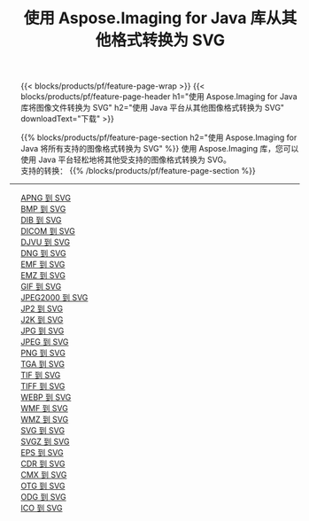 ﻿---
title: 使用 Aspose.Imaging for Java 库从其他格式转换为 SVG 
weight: 3920
url: /zh-hans/java/conversion/to/svg 
lang: zh-hans
langdirlevel: 2
locales: zh-hans,ja,it,ru,de,es,fr,nl,id,lt,pl,pt,vi,tr,ko,zh-hant,ar,hi,th,sv,cs,uk,he
description: 使用 Aspose.Imaging，您可以使用 Java 从其他格式转换为 SVG
---

{{< blocks/products/pf/feature-page-wrap >}}
{{< blocks/products/pf/feature-page-header h1="使用 Aspose.Imaging for Java 库将图像文件转换为 SVG" h2="使用 Java 平台从其他图像格式转换为 SVG" downloadText="下载" >}}


{{% blocks/products/pf/feature-page-section  h2="使用 Aspose.Imaging for Java 将所有支持的图像格式转换为 SVG" %}}
使用 Aspose.Imaging 库，您可以使用 Java 平台轻松地将其他受支持的图像格式转换为 SVG。
<br/>
支持的转换：
{{% /blocks/products/pf/feature-page-section %}}
<div class="container-fluid productfamilypage bg-gray">
    <div class="convertypes bg-gray agp-content section">
        <div class="container">
		<hr style="margin-left:-20px;"/>
		<div class="row other-converters">
		    <div class='col-md-2 other-converter remove-lp remove-rp'><a href="/imaging/zh-hans/java/conversion/apng-to-svg" >APNG 到 SVG</a></div>
<div class='col-md-2 other-converter remove-lp remove-rp'><a href="/imaging/zh-hans/java/conversion/bmp-to-svg" >BMP 到 SVG</a></div>
<div class='col-md-2 other-converter remove-lp remove-rp'><a href="/imaging/zh-hans/java/conversion/dib-to-svg" >DIB 到 SVG</a></div>
<div class='col-md-2 other-converter remove-lp remove-rp'><a href="/imaging/zh-hans/java/conversion/dicom-to-svg" >DICOM 到 SVG</a></div>
<div class='col-md-2 other-converter remove-lp remove-rp'><a href="/imaging/zh-hans/java/conversion/djvu-to-svg" >DJVU 到 SVG</a></div>
<div class='col-md-2 other-converter remove-lp remove-rp'><a href="/imaging/zh-hans/java/conversion/dng-to-svg" >DNG 到 SVG</a></div>
<div class='col-md-2 other-converter remove-lp remove-rp'><a href="/imaging/zh-hans/java/conversion/emf-to-svg" >EMF 到 SVG</a></div>
<div class='col-md-2 other-converter remove-lp remove-rp'><a href="/imaging/zh-hans/java/conversion/emz-to-svg" >EMZ 到 SVG</a></div>
<div class='col-md-2 other-converter remove-lp remove-rp'><a href="/imaging/zh-hans/java/conversion/gif-to-svg" >GIF 到 SVG</a></div>
<div class='col-md-2 other-converter remove-lp remove-rp'><a href="/imaging/zh-hans/java/conversion/jpeg2000-to-svg" >JPEG2000 到 SVG</a></div>
<div class='col-md-2 other-converter remove-lp remove-rp'><a href="/imaging/zh-hans/java/conversion/jp2-to-svg" >JP2 到 SVG</a></div>
<div class='col-md-2 other-converter remove-lp remove-rp'><a href="/imaging/zh-hans/java/conversion/j2k-to-svg" >J2K 到 SVG</a></div>
<div class='col-md-2 other-converter remove-lp remove-rp'><a href="/imaging/zh-hans/java/conversion/jpg-to-svg" >JPG 到 SVG</a></div>
<div class='col-md-2 other-converter remove-lp remove-rp'><a href="/imaging/zh-hans/java/conversion/jpeg-to-svg" >JPEG 到 SVG</a></div>
<div class='col-md-2 other-converter remove-lp remove-rp'><a href="/imaging/zh-hans/java/conversion/png-to-svg" >PNG 到 SVG</a></div>
<div class='col-md-2 other-converter remove-lp remove-rp'><a href="/imaging/zh-hans/java/conversion/tga-to-svg" >TGA 到 SVG</a></div>
<div class='col-md-2 other-converter remove-lp remove-rp'><a href="/imaging/zh-hans/java/conversion/tif-to-svg" >TIF 到 SVG</a></div>
<div class='col-md-2 other-converter remove-lp remove-rp'><a href="/imaging/zh-hans/java/conversion/tiff-to-svg" >TIFF 到 SVG</a></div>
<div class='col-md-2 other-converter remove-lp remove-rp'><a href="/imaging/zh-hans/java/conversion/webp-to-svg" >WEBP 到 SVG</a></div>
<div class='col-md-2 other-converter remove-lp remove-rp'><a href="/imaging/zh-hans/java/conversion/wmf-to-svg" >WMF 到 SVG</a></div>
<div class='col-md-2 other-converter remove-lp remove-rp'><a href="/imaging/zh-hans/java/conversion/wmz-to-svg" >WMZ 到 SVG</a></div>
<div class='col-md-2 other-converter remove-lp remove-rp'><a href="/imaging/zh-hans/java/conversion/svg-to-svg" >SVG 到 SVG</a></div>
<div class='col-md-2 other-converter remove-lp remove-rp'><a href="/imaging/zh-hans/java/conversion/svgz-to-svg" >SVGZ 到 SVG</a></div>
<div class='col-md-2 other-converter remove-lp remove-rp'><a href="/imaging/zh-hans/java/conversion/eps-to-svg" >EPS 到 SVG</a></div>
<div class='col-md-2 other-converter remove-lp remove-rp'><a href="/imaging/zh-hans/java/conversion/cdr-to-svg" >CDR 到 SVG</a></div>
<div class='col-md-2 other-converter remove-lp remove-rp'><a href="/imaging/zh-hans/java/conversion/cmx-to-svg" >CMX 到 SVG</a></div>
<div class='col-md-2 other-converter remove-lp remove-rp'><a href="/imaging/zh-hans/java/conversion/otg-to-svg" >OTG 到 SVG</a></div>
<div class='col-md-2 other-converter remove-lp remove-rp'><a href="/imaging/zh-hans/java/conversion/odg-to-svg" >ODG 到 SVG</a></div>
<div class='col-md-2 other-converter remove-lp remove-rp'><a href="/imaging/zh-hans/java/conversion/ico-to-svg" >ICO 到 SVG</a></div>
                </div>
        </div>
    </div>
</div>
<br/>

